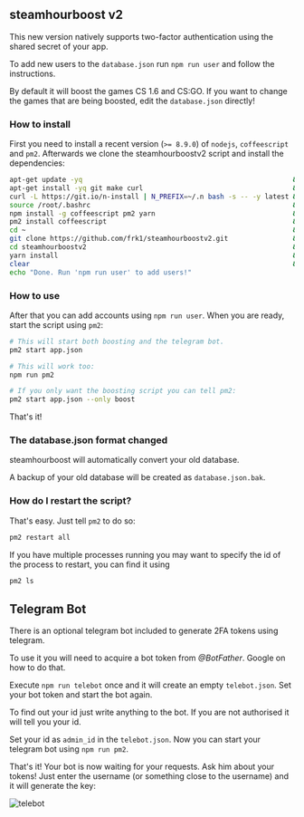 ## steamhourboost v2

This new version natively supports two-factor authentication using the shared secret of your app.

To add new users to the `database.json` run `npm run user` and follow the instructions.

By default it will boost the games CS 1.6 and CS:GO. If you want to change the games that are being boosted, edit the `database.json` directly!

### How to install
First you need to install a recent version (`>= 8.9.0`) of `nodejs`, `coffeescript` and `pm2`. Afterwards we clone the steamhourboostv2 script and install the dependencies:

```bash
apt-get update -yq                                                    && \
apt-get install -yq git make curl                                     && \
curl -L https://git.io/n-install | N_PREFIX=~/.n bash -s -- -y latest && \
source /root/.bashrc                                                  && \
npm install -g coffeescript pm2 yarn                                  && \
pm2 install coffeescript                                              && \
cd ~                                                                  && \
git clone https://github.com/frk1/steamhourboostv2.git                && \
cd steamhourboostv2                                                   && \
yarn install                                                          && \
clear                                                                 && \
echo "Done. Run 'npm run user' to add users!"
```

### How to use

After that you can add accounts using `npm run user`. When you are ready, start the script using `pm2`:

```bash
# This will start both boosting and the telegram bot.
pm2 start app.json

# This will work too:
npm run pm2

# If you only want the boosting script you can tell pm2:
pm2 start app.json --only boost
```

That's it!

### The database.json format changed

steamhourboost will automatically convert your old database.

A backup of your old database will be created as `database.json.bak`.

### How do I restart the script?

That's easy. Just tell `pm2` to do so:

```bash
pm2 restart all
```

If you have multiple processes running you may want to specify the id of the process to restart, you can find it using

```bash
pm2 ls
```

## Telegram Bot

There is an optional telegram bot included to generate 2FA tokens using telegram.

To use it you will need to acquire a bot token from *@BotFather*. Google on how to do that.

Execute `npm run telebot` once and it will create an empty `telebot.json`. Set your bot token  and start the bot again.

To find out your id just write anything to the bot. If you are not authorised it will tell you your id.

Set your id as `admin_id` in the `telebot.json`. Now you can start your telegram bot using `npm run pm2`.

That's it! Your bot is now waiting for your requests. Ask him about your tokens! Just enter the username (or something close to the username) and it will generate the key:

![telebot](https://raw.githubusercontent.com/frk1/steamhourboostv2/master/docs/telebot.gif)
